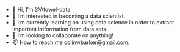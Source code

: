 - 👋 Hi, I’m @Atowel-data
- 👀 I’m interested in becoming a data scientist.
- 🌱 I’m currently learning on using data science in order to extract important imformation from data sets.
- 💞️ I’m looking to collaborate on anything!
- 📫 How to reach me colinwbarker@gmail.com.

<!---
Atowel-data/Atowel-data is a ✨ special ✨ repository because its `README.md` (this file) appears on your GitHub profile.
You can click the Preview link to take a look at your changes.
--->
